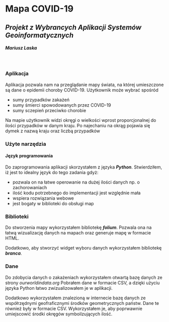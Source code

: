 # Mapa COVID-19
## _Projekt z Wybrancych Aplikacji Systemów Geoinformatycznych_
#####  Mariusz Laska

&nbsp;

### Aplikacja
Aplikacja pozwala nam na przeglądanie mapy świata, na której umieszczone są dane o epidemii choroby COVID-19.
Użytkownik może wybrać spośród
- sumy przypadków zakażeń
- sumy śmierci spowodowanych przez COVID-19
- sumy sczepień przeciwko chorobie

Na mapie użytkownik widzi okręgi o wielkości wprost proporcjonalnej do ilości przypadków w danym kraju.
Po najechaniu na okrąg pojawia się dymek z nazwą kraju oraz liczbą przypadków

### Użyte narzędzia
#### Język programowania

Do zaprogramowania aplikacji skorzystałem z języka ***Python***. Stwierdziłem, iż jest to idealny język do tego zadania gdyż:
- pozwala on na łatwe operowanie na dużej ilości danych np. o zachorowaniach
- ilość kodu potrzebnego do implementacji jest względnie mała
- wspiera rozwiązania webowe
- jest bogaty w biblioteki do obsługi map

### Biblioteki
Do stworzenia mapy wykorzystałem bibliotekę ***folium***. Pozwala ona na łatwą wizualizację danych na mapach oraz generuje mapę w formacie HTML.

Dodatkowo, aby stworzyć widget wyboru danych wykorzystałem bibliotekę ***branca***.

### Dane
Do zdobycia danych o zakażeniach wykorzystałem otwartą bazę danych ze strony *ourworldindata.org*
Pobrałem dane w formacie CSV, a dzięki użyciu języka Python łatwo zwizualizowałem je w aplikacji.

Dodatkowo wykorzystałem znalezioną w internecie bazę danych ze współrzędnymi geofraficznymi środków geometrycznych państw.
Dane te również były w formacie CSV. Wykorzystałem je, aby poprwawnie umiejscowić środki okręgów symboilzujących ilość.

